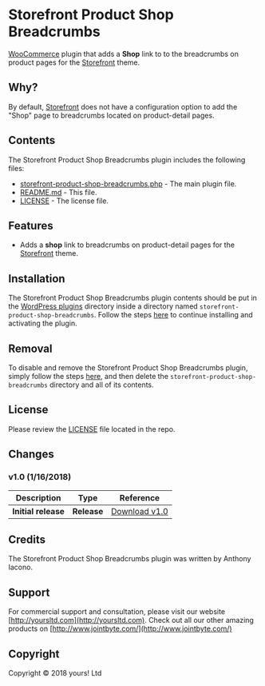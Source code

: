 # Storefront Product Shop Breadcrumbs
[WooCommerce](https://woocommerce.com) plugin that adds a **Shop** link to to the breadcrumbs on product pages for the [Storefront](https://wordpress.org/themes/storefront/) theme.
## Why?
By default, [Storefront](https://wordpress.org/themes/storefront/) does not have a configuration option to add the "Shop" page to breadcrumbs located on product-detail pages.

## Contents

The Storefront Product Shop Breadcrumbs plugin includes the following files:
* [storefront-product-shop-breadcrumbs.php](storefront-product-shop-breadcrumbs.php) - The main plugin file.
* [README.md](README.md) - This file.
* [LICENSE](LICENSE) - The license file.

## Features
* Adds a **shop** link to breadcrumbs on product-detail pages for the [Storefront](https://wordpress.org/themes/storefront/) theme.

## Installation
The Storefront Product Shop Breadcrumbs plugin contents should be put in the [WordPress plugins](https://codex.wordpress.org/Writing_a_Plugin#Names.2C_Files.2C_and_Locations) directory inside a directory named `storefront-product-shop-breadcrumbs`. Follow the steps [here](https://codex.wordpress.org/Managing_Plugins#Manual_Plugin_Installation) to continue installing and activating the plugin.

## Removal
To disable and remove the Storefront Product Shop Breadcrumbs plugin, simply follow the steps [here](https://codex.wordpress.org/Managing_Plugins#Uninstalling_Plugins), and then delete the `storefront-product-shop-breadcrumbs` directory and all of its contents.

## License
Please review the [LICENSE](LICENSE) file located in the repo.

## Changes
### v1.0 (__1/16/2018__)


| Description  | Type | Reference |
| ------------- | ------------- | ------------- |
| **Initial release**  | **Release**  | [Download v1.0](https://github.com/YoursLtd/storefront-product-shop-breadcrumbs/releases/tag/v1.0) |


## Credits
The Storefront Product Shop Breadcrumbs plugin was written by Anthony Iacono.

## Support
For commercial support and consultation, please visit our website [http://yoursltd.com](http://yoursltd.com). Check out all our other amazing products on [http://www.jointbyte.com/](http://www.jointbyte.com/)

## Copyright
Copyright &copy; 2018 yours! Ltd
